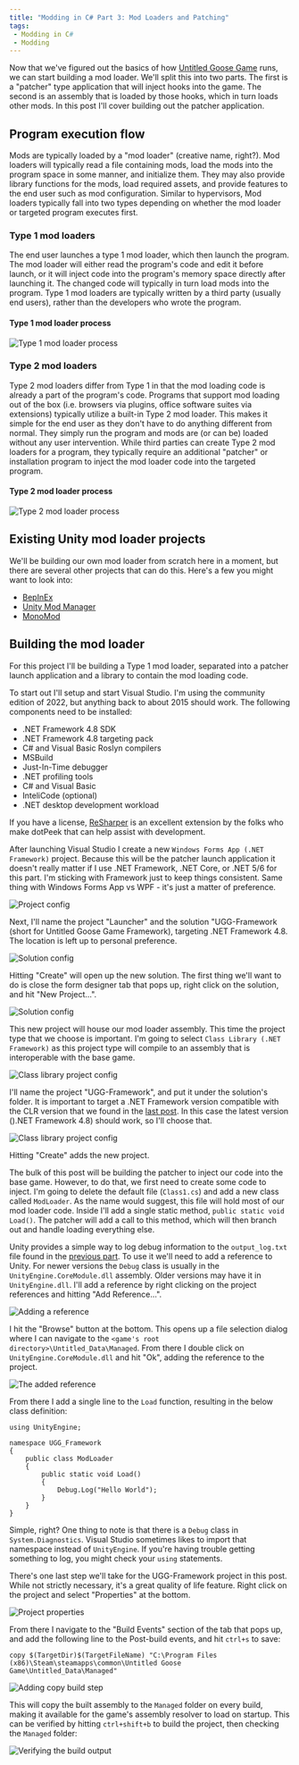 ```yaml
---
title: "Modding in C# Part 3: Mod Loaders and Patching"
tags:
 - Modding in C#
 - Modding
---
```


Now that we've figured out the basics of how [Untitled Goose Game](https://goose.game/) runs, we can start building a mod loader. We'll split this into two parts. The first is a "patcher" type application that will inject hooks into the game. The second is an assembly that is loaded by those hooks, which in turn loads other mods. In this post I'll cover building out the patcher application.

## Program execution flow
Mods are typically loaded by a "mod loader" (creative name, right?). Mod loaders will typically read a file containing mods, load the mods into the program space in some manner, and initialize them. They may also provide library functions for the mods, load required assets, and provide features to the end user such as mod configuration. Similar to hypervisors, Mod loaders typically fall into two types depending on whether the mod loader or targeted program executes first.

### Type 1 mod loaders
The end user launches a type 1 mod loader, which then launch the program. The mod loader will either read the program's code and edit it before launch, or it will inject code into the program's memory space directly after launching it. The changed code will typically in turn load mods into the program. Type 1 mod loaders are typically written by a third party (usually end users), rather than the developers who wrote the program.

#### Type 1 mod loader process
![Type 1 mod loader process](/assets/images/2022-02-27-modding-in-c_sharp-3/type_1_mod_loader.svg?sanitize=true)

### Type 2 mod loaders
Type 2 mod loaders differ from Type 1 in that the mod loading code is already a part of the program's code. Programs that support mod loading out of the box (i.e. browsers via plugins, office software suites via extensions) typically utilize a built-in Type 2 mod loader. This makes it simple for the end user as they don't have to do anything different from normal. They simply run the program and mods are (or can be) loaded without any user intervention. While third parties can create Type 2 mod loaders for a program, they typically require an additional "patcher" or installation program to inject the mod loader code into the targeted program.

#### Type 2 mod loader process
![Type 2 mod loader process](/assets/images/2022-02-27-modding-in-c_sharp-3/type_2_mod_loader.svg?sanitize=true)

## Existing Unity mod loader projects
We'll be building our own mod loader from scratch here in a moment, but there are several other projects that can do this. Here's a few you might want to look into:
* [BepInEx](https://github.com/BepInEx/BepInEx)
* [Unity Mod Manager](https://github.com/newman55/unity-mod-manager)
* [MonoMod](https://github.com/MonoMod/MonoMod)

## Building the mod loader
For this project I'll be building a Type 1 mod loader, separated into a patcher launch application and a library to contain the mod loading code.

To start out I'll setup and start Visual Studio. I'm using the community edition of 2022, but anything back to about 2015 should work. The following components need to be installed:
* .NET Framework 4.8 SDK
* .NET Framework 4.8 targeting pack
* C# and Visual Basic Roslyn compilers
* MSBuild
* Just-In-Time debugger
* .NET profiling tools
* C# and Visual Basic
* InteliCode (optional)
* .NET desktop development workload

If you have a license, [ReSharper](https://www.jetbrains.com/resharper/) is an excellent extension by the folks who make dotPeek that can help assist with development.

After launching Visual Studio I create a new `Windows Forms App (.NET Framework)` project. Because this will be the patcher launch application it doesn't really matter if I use .NET Framework, .NET Core, or .NET 5/6 for this part. I'm sticking with Framework just to keep things consistent. Same thing with Windows Forms App vs WPF - it's just a matter of preference.

![Project config](/assets/images/2022-02-27-modding-in-c_sharp-3/project-config-1.png)

Next, I'll name the project "Launcher" and the solution "UGG-Framework (short for Untitled Goose Game Framework), targeting .NET Framework 4.8. The location is left up to personal preference.

![Solution config](/assets/images/2022-02-27-modding-in-c_sharp-3/project-config-2.png)

Hitting "Create" will open up the new solution. The first thing we'll want to do is close the form designer tab that pops up, right click on the solution, and hit "New Project...".

![Solution config](/assets/images/2022-02-27-modding-in-c_sharp-3/project-config-3.png)

This new project will house our mod loader assembly. This time the project type that we choose is important. I'm going to select `Class Library (.NET Framework)` as this project type will compile to an assembly that is interoperable with the base game.

![Class library project config](/assets/images/2022-02-27-modding-in-c_sharp-3/project-config-4.png)

I'll name the project "UGG-Framework", and put it under the solution's folder. It is important to target a .NET Framework version compatible with the CLR version that we found in the [last post](/2022/02/25/modding-in-c_sharp-2#what-runtime-and-runtime-versions-does-the-game-support). In this case the latest version ().NET Framework 4.8) should work, so I'll choose that.

![Class library project config](/assets/images/2022-02-27-modding-in-c_sharp-3/project-config-5.png)

Hitting "Create" adds the new project.

The bulk of this post will be building the patcher to inject our code into the base game. However, to do that, we first need to create some code to inject. I'm going to delete the default file (`Class1.cs`) and add a new class called `ModLoader`. As the name would suggest, this file will hold most of our mod loader code. Inside I'll add a single static method, `public static void Load()`. The patcher will add a call to this method, which will then branch out and handle loading everything else.

Unity provides a simple way to log debug information to the `output_log.txt` file found in the [previous part](/2022/02/25/modding-in-c_sharp-2#what-engine-and-version-is-the-game-built-for). To use it we'll need to add a reference to Unity. For newer versions the `Debug` class is usually in the `UnityEngine.CoreModule.dll` assembly. Older versions may have it in `UnityEngine.dll`. I'll add a reference by right clicking on the project references and hitting "Add Reference...".

![Adding a reference](/assets/images/2022-02-27-modding-in-c_sharp-3/reference-1.png)

I hit the "Browse" button at the bottom. This opens up a file selection dialog where I can navigate to the `<game's root directory>\Untitled_Data\Managed`. From there I double click on `UnityEngine.CoreModule.dll` and hit "Ok", adding the reference to the project.

![The added reference](/assets/images/2022-02-27-modding-in-c_sharp-3/reference-2.png)

From there I add a single line to the `Load` function, resulting in the below class definition:

```
using UnityEngine;

namespace UGG_Framework
{
    public class ModLoader
    {
        public static void Load()
        {
            Debug.Log("Hello World");
        }
    }
}
```

Simple, right? One thing to note is that there is a `Debug` class in `System.Diagnostics`. Visual Studio sometimes likes to import that namespace instead of `UnityEngine`. If you're having trouble getting something to log, you might check your `using` statements.

There's one last step we'll take for the UGG-Framework project in this post. While not strictly necessary, it's a great quality of life feature. Right click on the project and select "Properties" at the bottom.

![Project properties](/assets/images/2022-02-27-modding-in-c_sharp-3/build-step-1.png)

From there I navigate to the "Build Events" section of the tab that pops up, and add the following line to the Post-build events, and hit `ctrl+s` to save:

`copy $(TargetDir)$(TargetFileName) "C:\Program Files (x86)\Steam\steamapps\common\Untitled Goose Game\Untitled_Data\Managed"`

![Adding copy build step](/assets/images/2022-02-27-modding-in-c_sharp-3/build-step-2.png)

This will copy the built assembly to the `Managed` folder on every build, making it available for the game's assembly resolver to load on startup. This can be verified by hitting `ctrl+shift+b` to build the project, then checking the `Managed` folder:

![Verifying the build output](/assets/images/2022-02-27-modding-in-c_sharp-3/build-step-3.png)


